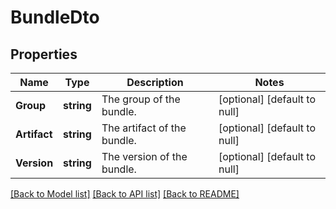 # BundleDto

## Properties
Name | Type | Description | Notes
------------ | ------------- | ------------- | -------------
**Group** | **string** | The group of the bundle. | [optional] [default to null]
**Artifact** | **string** | The artifact of the bundle. | [optional] [default to null]
**Version** | **string** | The version of the bundle. | [optional] [default to null]

[[Back to Model list]](../README.md#documentation-for-models) [[Back to API list]](../README.md#documentation-for-api-endpoints) [[Back to README]](../README.md)

